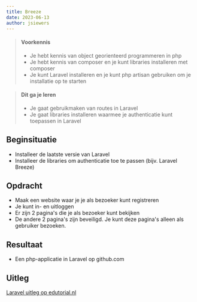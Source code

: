 ```yaml
---
title: Breeze
date: 2023-06-13
author: jsiewers
---
```


> #### Voorkennis
> * Je hebt kennis van object georienteerd programmeren in php
> * Je hebt kennis van composer en je kunt libraries installeren met composer
> * Je kunt Laravel installeren en je kunt php artisan gebruiken om je installatie op te starten

> #### Dit ga je leren
> * Je gaat gebruikmaken van routes in Laravel
> * Je gaat libraries installeren waarmee je authenticatie kunt toepassen in Laravel

## Beginsituatie
* Installeer de laatste versie van Laravel
* Installeer de libraries om authenticatie toe te passen (bijv. Laravel Breeze)

##  Opdracht
* Maak een website waar je je als bezoeker kunt registreren
* Je kunt in- en uitloggen
* Er zijn 2 pagina's die je als bezoeker kunt bekijken
* De andere 2 pagina's zijn beveiligd. Je kunt deze pagina's alleen als gebruiker bezoeken.

## Resultaat
* Een php-applicatie in Laravel op github.com


## Uitleg
[Laravel uitleg op edutorial.nl](http://www.edutorial.nl/laravel/introductie/)
